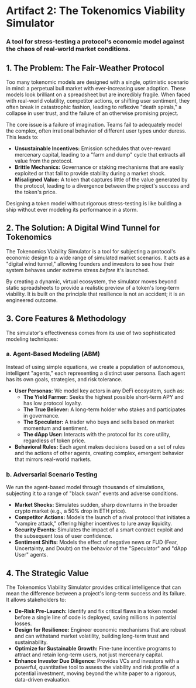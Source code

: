 # **Artifact 2: The Tokenomics Viability Simulator**

### **A tool for stress-testing a protocol's economic model against the chaos of real-world market conditions.**

## **1\. The Problem: The Fair-Weather Protocol**

Too many tokenomic models are designed with a single, optimistic scenario in mind: a perpetual bull market with ever-increasing user adoption. These models look brilliant on a spreadsheet but are incredibly fragile. When faced with real-world volatility, competitor actions, or shifting user sentiment, they often break in catastrophic fashion, leading to reflexive "death spirals," a collapse in user trust, and the failure of an otherwise promising project.

The core issue is a failure of imagination. Teams fail to adequately model the complex, often irrational behavior of different user types under duress. This leads to:

* **Unsustainable Incentives:** Emission schedules that over-reward mercenary capital, leading to a "farm and dump" cycle that extracts all value from the protocol.  
* **Brittle Mechanics:** Governance or staking mechanisms that are easily exploited or that fail to provide stability during a market shock.  
* **Misaligned Value:** A token that captures little of the value generated by the protocol, leading to a divergence between the project's success and the token's price.

Designing a token model without rigorous stress-testing is like building a ship without ever modeling its performance in a storm.

## **2\. The Solution: A Digital Wind Tunnel for Tokenomics**

The Tokenomics Viability Simulator is a tool for subjecting a protocol's economic design to a wide range of simulated market scenarios. It acts as a "digital wind tunnel," allowing founders and investors to see how their system behaves under extreme stress *before* it's launched.

By creating a dynamic, virtual ecosystem, the simulator moves beyond static spreadsheets to provide a realistic preview of a token's long-term viability. It is built on the principle that resilience is not an accident; it is an engineered outcome.

## **3\. Core Features & Methodology**

The simulator's effectiveness comes from its use of two sophisticated modeling techniques:

### **a. Agent-Based Modeling (ABM)**

Instead of using simple equations, we create a population of autonomous, intelligent "agents," each representing a distinct user persona. Each agent has its own goals, strategies, and risk tolerance.

* **User Personas:** We model key actors in any DeFi ecosystem, such as:  
  * **The Yield Farmer:** Seeks the highest possible short-term APY and has low protocol loyalty.  
  * **The True Believer:** A long-term holder who stakes and participates in governance.  
  * **The Speculator:** A trader who buys and sells based on market momentum and sentiment.  
  * **The dApp User:** Interacts with the protocol for its core utility, regardless of token price.  
* **Behavioral Rules:** Each agent makes decisions based on a set of rules and the actions of other agents, creating complex, emergent behavior that mirrors real-world markets.

### **b. Adversarial Scenario Testing**

We run the agent-based model through thousands of simulations, subjecting it to a range of "black swan" events and adverse conditions.

* **Market Shocks:** Simulates sudden, sharp downturns in the broader crypto market (e.g., a 50% drop in ETH price).  
* **Competitor Actions:** Models the launch of a rival protocol that initiates a "vampire attack," offering higher incentives to lure away liquidity.  
* **Security Events:** Simulates the impact of a smart contract exploit and the subsequent loss of user confidence.  
* **Sentiment Shifts:** Models the effect of negative news or FUD (Fear, Uncertainty, and Doubt) on the behavior of the "Speculator" and "dApp User" agents.

## **4\. The Strategic Value**

The Tokenomics Viability Simulator provides critical intelligence that can mean the difference between a project's long-term success and its failure. It allows stakeholders to:

* **De-Risk Pre-Launch:** Identify and fix critical flaws in a token model before a single line of code is deployed, saving millions in potential losses.  
* **Design for Resilience:** Engineer economic mechanisms that are robust and can withstand market volatility, building long-term trust and sustainability.  
* **Optimize for Sustainable Growth:** Fine-tune incentive programs to attract and retain long-term users, not just mercenary capital.  
* **Enhance Investor Due Diligence:** Provides VCs and investors with a powerful, quantitative tool to assess the viability and risk profile of a potential investment, moving beyond the white paper to a rigorous, data-driven evaluation.